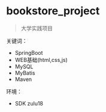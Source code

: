 # bookstore_project
> 大学实践项目

关键词：
- SpringBoot
- WEB基础(html,css,js)
- MySQL
- MyBatis
- Maven

环境：
- SDK zulu18
